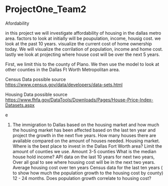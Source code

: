 # ProjectOne_Team2
Afordability

in this project we will investigate affordability of housing in the dallas metro area. 
factors to look at initially will be poupulation, income, housig cost.
we look at the past 10 years. visualize the current cost of home ownership today. 
We will visualize the corrilation of population, income and home cost.
lastly we look at projecting where house cost will be over the next 5 years. 

First, we limit this to the county of Plano. We then use the model to look at other counties in the Dallas Ft Worth Metropolitan area.

Census Data possible source
https://www.census.gov/data/developers/data-sets.html

Housing Data possible source
https://www.fhfa.gov/DataTools/Downloads/Pages/House-Price-Index-Datasets.aspx

e
1. The immigration to Dallas based on the housing market and how much the housing market has been affected based on the last ten year and project the growth in the next five years. How many houses there are available compared on the amount of houses needed.
Housing market. Where is the best place to invest in the Dallas Fort Worth area?
Limit the amount of counties we use. Amount 3-5 counties
What is the median house hold income?
API data on the last 10 years for next two years,
Over all goal to see where housing cost will be in the next two years.
Average housing cost over ten years
Census data for the last ten years ( to show how much the population growth to the housing cost by county) 12 - 24 months.
Does population growth correlate to housing cost?
